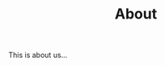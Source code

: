 ﻿---
sitemap: false
excerpt: "Who are we?"
title: 'About'
permalink: /about/
---

This is about us...